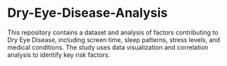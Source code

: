 # Dry-Eye-Disease-Analysis
This repository contains a dataset and analysis of factors contributing to Dry Eye Disease, including screen time, sleep patterns, stress levels, and medical conditions. The study uses data visualization and correlation analysis to identify key risk factors.
